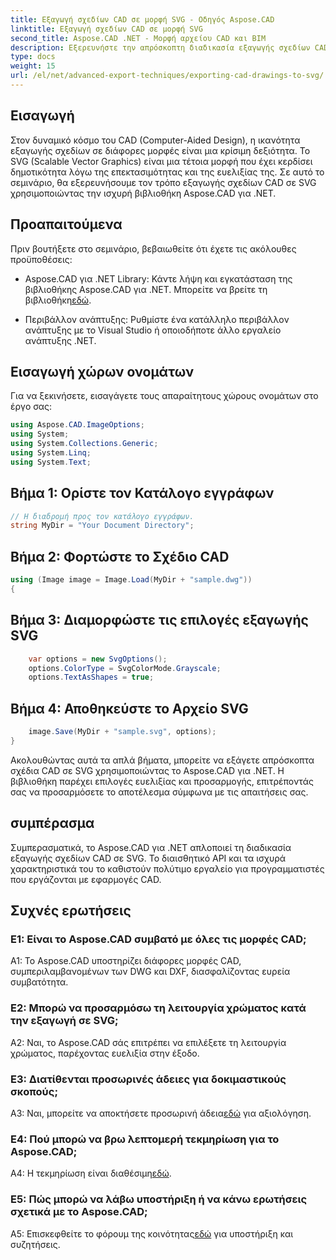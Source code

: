 ```yaml
---
title: Εξαγωγή σχεδίων CAD σε μορφή SVG - Οδηγός Aspose.CAD
linktitle: Εξαγωγή σχεδίων CAD σε μορφή SVG
second_title: Aspose.CAD .NET - Μορφή αρχείου CAD και BIM
description: Εξερευνήστε την απρόσκοπτη διαδικασία εξαγωγής σχεδίων CAD σε SVG χρησιμοποιώντας το Aspose.CAD για .NET. Βελτιώστε την ανάπτυξη CAD με ευελιξία και προσαρμογή.
type: docs
weight: 15
url: /el/net/advanced-export-techniques/exporting-cad-drawings-to-svg/
---
```

## Εισαγωγή

Στον δυναμικό κόσμο του CAD (Computer-Aided Design), η ικανότητα εξαγωγής σχεδίων σε διάφορες μορφές είναι μια κρίσιμη δεξιότητα. Το SVG (Scalable Vector Graphics) είναι μια τέτοια μορφή που έχει κερδίσει δημοτικότητα λόγω της επεκτασιμότητας και της ευελιξίας της. Σε αυτό το σεμινάριο, θα εξερευνήσουμε τον τρόπο εξαγωγής σχεδίων CAD σε SVG χρησιμοποιώντας την ισχυρή βιβλιοθήκη Aspose.CAD για .NET.

## Προαπαιτούμενα

Πριν βουτήξετε στο σεμινάριο, βεβαιωθείτε ότι έχετε τις ακόλουθες προϋποθέσεις:

-  Aspose.CAD για .NET Library: Κάντε λήψη και εγκατάσταση της βιβλιοθήκης Aspose.CAD για .NET. Μπορείτε να βρείτε τη βιβλιοθήκη[εδώ](https://releases.aspose.com/cad/net/).

- Περιβάλλον ανάπτυξης: Ρυθμίστε ένα κατάλληλο περιβάλλον ανάπτυξης με το Visual Studio ή οποιοδήποτε άλλο εργαλείο ανάπτυξης .NET.

## Εισαγωγή χώρων ονομάτων

Για να ξεκινήσετε, εισαγάγετε τους απαραίτητους χώρους ονομάτων στο έργο σας:

```csharp
using Aspose.CAD.ImageOptions;
using System;
using System.Collections.Generic;
using System.Linq;
using System.Text;
```

## Βήμα 1: Ορίστε τον Κατάλογο εγγράφων

```csharp
// Η διαδρομή προς τον κατάλογο εγγράφων.
string MyDir = "Your Document Directory";
```

## Βήμα 2: Φορτώστε το Σχέδιο CAD

```csharp
using (Image image = Image.Load(MyDir + "sample.dwg"))
{
```

## Βήμα 3: Διαμορφώστε τις επιλογές εξαγωγής SVG

```csharp
    var options = new SvgOptions();
    options.ColorType = SvgColorMode.Grayscale;
    options.TextAsShapes = true;
```

## Βήμα 4: Αποθηκεύστε το Αρχείο SVG

```csharp
    image.Save(MyDir + "sample.svg", options);
}
```

Ακολουθώντας αυτά τα απλά βήματα, μπορείτε να εξάγετε απρόσκοπτα σχέδια CAD σε SVG χρησιμοποιώντας το Aspose.CAD για .NET. Η βιβλιοθήκη παρέχει επιλογές ευελιξίας και προσαρμογής, επιτρέποντάς σας να προσαρμόσετε το αποτέλεσμα σύμφωνα με τις απαιτήσεις σας.

## συμπέρασμα

Συμπερασματικά, το Aspose.CAD για .NET απλοποιεί τη διαδικασία εξαγωγής σχεδίων CAD σε SVG. Το διαισθητικό API και τα ισχυρά χαρακτηριστικά του το καθιστούν πολύτιμο εργαλείο για προγραμματιστές που εργάζονται με εφαρμογές CAD.

## Συχνές ερωτήσεις

### Ε1: Είναι το Aspose.CAD συμβατό με όλες τις μορφές CAD;

A1: Το Aspose.CAD υποστηρίζει διάφορες μορφές CAD, συμπεριλαμβανομένων των DWG και DXF, διασφαλίζοντας ευρεία συμβατότητα.

### Ε2: Μπορώ να προσαρμόσω τη λειτουργία χρώματος κατά την εξαγωγή σε SVG;

A2: Ναι, το Aspose.CAD σάς επιτρέπει να επιλέξετε τη λειτουργία χρώματος, παρέχοντας ευελιξία στην έξοδο.

### Ε3: Διατίθενται προσωρινές άδειες για δοκιμαστικούς σκοπούς;

 A3: Ναι, μπορείτε να αποκτήσετε προσωρινή άδεια[εδώ](https://purchase.aspose.com/temporary-license/) για αξιολόγηση.

### Ε4: Πού μπορώ να βρω λεπτομερή τεκμηρίωση για το Aspose.CAD;

 A4: Η τεκμηρίωση είναι διαθέσιμη[εδώ](https://reference.aspose.com/cad/net/).

### Ε5: Πώς μπορώ να λάβω υποστήριξη ή να κάνω ερωτήσεις σχετικά με το Aspose.CAD;

 A5: Επισκεφθείτε το φόρουμ της κοινότητας[εδώ](https://forum.aspose.com/c/cad/19) για υποστήριξη και συζητήσεις.